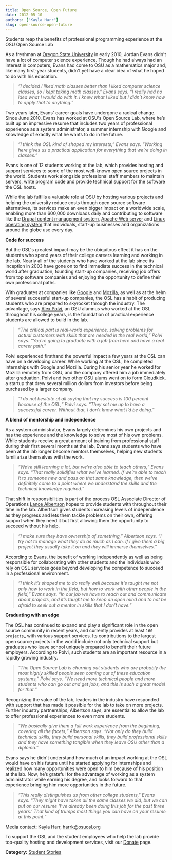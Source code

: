 ```yaml
---
title: Open Source, Open Future
date: 2012-05-10
authors: ["Kayla Harr"]
slug: open-source-open-future
---
```


Students reap the benefits of professional programming experience at the OSU
Open Source Lab

As a freshman at [Oregon State University](http://oregonstate.edu/) in early 2010, Jordan Evans didn't
have a lot of computer science experience. Though he had always had an interest
in computers, Evans had come to OSU as a mathematics major and, like many
first-year students, didn't yet have a clear idea of what he hoped to do with
his education.

  > *“I decided I liked math classes better than I liked computer science classes,
  > so I kept taking math classes,” Evans says. “I really had no idea what I would
  > do with it. I knew what I liked but I didn’t know how to apply that to
  > anything.”*

Two years later, Evans' career goals have undergone a radical change. Since June
2010, Evans has worked at OSU's Open Source Lab, where he’s built up an
impressive resume that includes two years of professional experience as a system
administrator, a summer internship with Google and knowledge of exactly what he
wants to do in the future.

  > *“I think the OSL kind of shaped my interests,” Evans says. “Working here
  > gives us a practical application for everything that we’re doing in classes.”*

Evans is one of 12 students working at the lab, which provides hosting and
support services to some of the most well-known open source projects in the
world. Students work alongside professional staff members to maintain servers,
write program code and provide technical support for the software the OSL hosts.

While the lab fulfills a valuable role at OSU by hosting various projects and
helping the university reduce costs through open source software alternatives,
its services make an even bigger impact on a worldwide scale, enabling more than
600,000 downloads daily and contributing to software like the 
[Drupal content management system](http://drupal.org/),  [Apache Web server](http://apache.org/) 
and [Linux operating system](http://www.linuxfoundation.org/) that
individuals, start-up businesses and organizations around the globe use every
day.

**Code for success**

But the OSL's greatest impact may be the ubiquitous effect it has on the
students who spend years of their college careers learning and working in the
lab. Nearly all of the students who have worked at the lab since its inception
in 2003 have gone on to find immediate success in the technical world after
graduation, founding start-up companies, receiving job offers from top software
companies and enjoying the opportunity to define their own professional paths.

With graduates at companies like [Google](http://google.com/) and [Mozilla](http://mozilla.org/), as well as at the
helm of several successful start-up companies, the OSL has a habit of producing
students who are prepared to skyrocket through the industry. The advantage, says
[Alex Polvi](http://alex.polvi.net/), an OSU alumnus who worked at the OSL throughout his college
years, is the foundation of practical experience students are allowed to build
in the lab.

  > *“The critical part is real-world experience, solving problems for actual
  > customers with skills that are needed in the real world,” Polvi says. “You’re
  > going to graduate with a job from here and have a real career path.”*

Polvi experienced firsthand the powerful impact a few years at the OSL can have
on a developing career. While working at the OSL, he completed internships with
Google and Mozilla. During his senior year he worked for Mozilla remotely from
OSU, and the company offered him a job immediately after graduation. Polvi and
two other OSU alums went on to form [Cloudkick](https://www.cloudkick.com/), a startup that drew several
million dollars from investors before being purchased by a larger company.

  > *“I do not hesitate at all saying that my success is 100 percent because of
  > the OSL,” Polvi says. “They set me up to have a successful career. Without
  > that, I don’t know what I’d be doing.”*

**A blend of mentorship and independence**

As a system administrator, Evans largely determines his own projects and has the
experience and the knowledge to solve most of his own problems. While students
receive a great amount of training from professional staff during their first
several months at the lab, Evans says students who have been at the lab longer
become mentors themselves, helping new students familiarize themselves with the
work.

  > *“We’re still learning a lot, but we’re also able to teach others,” Evans
  > says. “That really solidifies what we’ve learned. If we’re able to teach it to
  > someone new and pass on that same knowledge, then we’ve definitely come to a
  > point where we understand the skills and the technical knowledge required.”*

That shift in responsibilities is part of the process OSL Associate Director of
Operations [Lance Albertson](http://lancealbertson.com/) hopes to provide students with throughout their
time in the lab. Albertson gives students increasing levels of independence as
they progress and lets them tackle problems on their own, offering support when
they need it but first allowing them the opportunity to succeed without his
help.

  > *“I make sure they have ownership of something,” Albertson says. “I try not to
  > manage what they do as much as I can. If I give them a big project they
  > usually take it on and they will immerse themselves.”*

According to Evans, the benefit of working independently as well as being
responsible for collaborating with other students and the individuals who rely
on OSL services goes beyond developing the competence to succeed in a
professional environment.

  > *“I think it’s shaped me to do really well because it's taught me not only how
  > to work in the field, but how to work with other people in the field,” Evans
  > says. “In our job we have to reach out and communicate about projects, and
  > it’s taught me to keep an open mind and to not be afraid to seek out a mentor
  > in skills that I don’t have.”*

**Graduating with an edge**

The OSL has continued to expand and play a significant role in the open source
community in recent years, and currently provides at least `160 projects`_ with
various support services. Its contributions to the largest open source projects
in the world include not only technical support but graduates who leave school
uniquely prepared to benefit their future employers. According to Polvi, such
students are an important resource in a rapidly growing industry.

  > *“The Open Source Lab is churning out students who are probably the most
  > highly skilled people seen coming out of these education systems,” Polvi says.
  > “We need more technical people and more students who can go out and get jobs,
  > and this is such a great model for that.”*

Recognizing the value of the lab, leaders in the industry have responded with
support that has made it possible for the lab to take on more projects. Further
industry partnerships, Albertson says, are essential to allow the lab to offer
professional experiences to even more students.

  > *“We basically give them a full work experience from the beginning, covering
  > all the facets,” Albertson says. “Not only do they build technical skills,
  > they build personal skills, they build professional skills and they have
  > something tangible when they leave OSU other than a diploma.”*

Evans says he didn't understand how much of an impact working at the OSL would
have on his future until he started applying for internships and realized how
many opportunities were open to him because of his position at the lab. Now,
he’s grateful for the advantage of working as a system administrator while
earning his degree, and looks forward to that experience bringing him more
opportunities in the future.

  > *“This really distinguishes us from other college students," Evans says. "They
  > might have taken all the same classes we did, but we can put on our resume
  > ‘I’ve already been doing this job for the past three years.’ That kind of
  > trumps most things you can have on your resume at this point.”*

Media contact: Kayla Harr, harrk@osuosl.org

To support the OSL and the student employees who help the lab provide
top-quality hosting and development services, visit our [Donate](/donate) page.

**Category:** [Student Stories](/students/stories)

